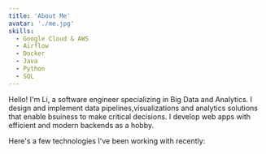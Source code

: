 ```yaml
---
title: 'About Me'
avatar: './me.jpg'
skills:
  - Google Cloud & AWS
  - Airflow
  - Docker
  - Java
  - Python
  - SQL
---
```


Hello! I'm Li, a software engineer specializing in Big Data and Analytics. I design and implement data pipelines,visualizations and analytics solutions that enable bsuiness to make critical decisions. I develop web apps with efficient and modern backends as a hobby.

Here's a few technologies I've been working with recently:
